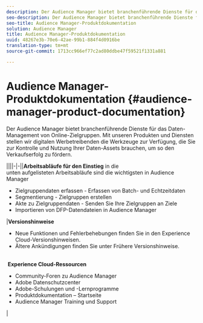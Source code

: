 ```yaml
---
description: Der Audience Manager bietet branchenführende Dienste für das Daten-Management von Online-Zielgruppen. Mit unseren Produkten und Diensten stellen wir digitalen Werbetreibenden die Werkzeuge zur Verfügung, die Sie zur Kontrolle und Nutzung Ihrer Daten-Assets brauchen, um so den Verkaufserfolg zu fördern.
seo-description: Der Audience Manager bietet branchenführende Dienste für das Daten-Management von Online-Zielgruppen. Mit unseren Produkten und Diensten stellen wir digitalen Werbetreibenden die Werkzeuge zur Verfügung, die Sie zur Kontrolle und Nutzung Ihrer Daten-Assets brauchen, um so den Verkaufserfolg zu fördern.
seo-title: Audience Manager-Produktdokumentation
solution: Audience Manager
title: Audience Manager-Produktdokumentation
uuid: 48267e3b-70e6-42ae-99b1-884f4d0916be
translation-type: tm+mt
source-git-commit: 1713cc966ef77c2ad80ddbe47f59521f1331a881

---
```



# Audience Manager-Produktdokumentation {#audience-manager-product-documentation}

Der Audience Manager bietet branchenführende Dienste für das Daten-Management von Online-Zielgruppen. Mit unseren Produkten und Diensten stellen wir digitalen Werbetreibenden die Werkzeuge zur Verfügung, die Sie zur Kontrolle und Nutzung Ihrer Daten-Assets brauchen, um so den Verkaufserfolg zu fördern.


||||-|-||**Arbeitsabläufe für den Einstieg** in die <br>unten aufgelisteten Arbeitsabläufe sind die wichtigsten in Audience Manager <br> <ul><li>Zielgruppendaten erfassen - Erfassen von Batch- und Echtzeitdaten</li><li>Segmentierung - Zielgruppen erstellen</li><li>Akte zu Zielgruppendaten - Senden Sie Ihre Zielgruppen an Ziele</li><li>Importieren von DFP-Datendateien in Audience Manager</li></ul> |**Versionshinweise** <ul><li>Neue Funktionen und Fehlerbehebungen finden Sie in den Experience Cloud-Versionshinweisen.</li> <li>Ältere Ankündigungen finden Sie unter Frühere Versionshinweise. </li></ul> <br> **Experience Cloud-Ressourcen** <ul><li> Community-Foren zu Audience Manager</li> <li>Adobe Datenschutzcenter</li> <li>Adobe-Schulungen und -Lernprogramme</li> <li>Produktdokumentation – Startseite </li> <li>Audience Manager Training und Support</li></ul>|
